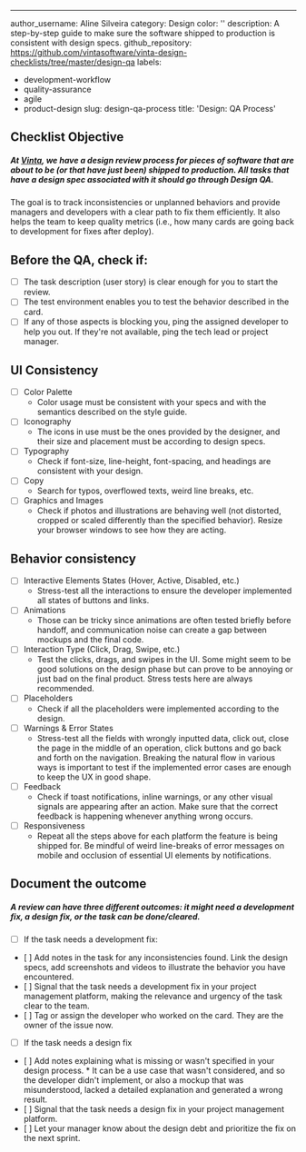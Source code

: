 ---
author_username: Aline Silveira
category: Design
color: ''
description: A step-by-step guide to make sure the software shipped to production
  is consistent with design specs.
github_repository: https://github.com/vintasoftware/vinta-design-checklists/tree/master/design-qa
labels:
- development-workflow
- quality-assurance
- agile
- product-design
slug: design-qa-process
title: 'Design: QA Process'

## Checklist Objective
##### At [Vinta](https://vintasoftware.com), we have a design review process for pieces of software that are about to be (or that have just been) shipped to production. All tasks that have a design spec associated with it should go through Design QA. 

The goal is to track inconsistencies or unplanned behaviors and provide managers and developers with a clear path to fix them efficiently. It also helps the team to keep quality metrics (i.e., how many cards are going back to development for fixes after deploy).

## Before the QA, check if:
* [ ] The task description (user story) is clear enough for you to start the review. 
* [ ] The test environment enables you to test the behavior described in the card.
* [ ] If any of those aspects is blocking you, ping the assigned developer to help you out. If they're not available, ping the tech lead or project manager.

## UI Consistency
* [ ] Color Palette
    * Color usage must be consistent with your specs and with the semantics described on the style guide.
* [ ] Iconography
    * The icons in use must be the ones provided by the designer, and their size and placement must be according to design specs.
* [ ] Typography
    * Check if font-size, line-height, font-spacing, and headings are consistent with your design.
* [ ] Copy
    * Search for typos, overflowed texts, weird line breaks, etc.
* [ ] Graphics and Images
    * Check if photos and illustrations are behaving well (not distorted, cropped or scaled differently than the specified behavior). Resize your browser windows to see how they are acting. 

## Behavior consistency
* [ ] Interactive Elements States (Hover, Active, Disabled, etc.)
    * Stress-test all the interactions to ensure the developer implemented all states of buttons and links.
* [ ] Animations
    * Those can be tricky since animations are often tested briefly before handoff, and communication noise can create a gap between mockups and the final code.
* [ ] Interaction Type (Click, Drag, Swipe, etc.)
    * Test the clicks, drags, and swipes in the UI. Some might seem to be good solutions on the design phase but can prove to be annoying or just bad on the final product. Stress tests here are always recommended.
* [ ] Placeholders
    * Check if all the placeholders were implemented according to the design. 
* [ ] Warnings & Error States
    * Stress-test all the fields with wrongly inputted data, click out, close the page in the middle of an operation, click buttons and go back and forth on the navigation. Breaking the natural flow in various ways is important to test if the implemented error cases are enough to keep the UX in good shape.
* [ ] Feedback
    * Check if toast notifications, inline warnings, or any other visual signals are appearing after an action. Make sure that the correct feedback is happening whenever anything wrong occurs.
* [ ] Responsiveness
    * Repeat all the steps above for each platform the feature is being shipped for. Be mindful of weird line-breaks of error messages on mobile and occlusion of essential UI elements by notifications.

## Document the outcome
##### A review can have three different outcomes: it might need a development fix, a design fix, or the task can be done/cleared.

* [ ] If the task needs a development fix:
*    [ ] Add notes in the task for any inconsistencies found. Link the design specs, add screenshots and videos to illustrate the behavior you have encountered. 
*    [ ] Signal that the task needs a development fix in your project management platform, making the relevance and urgency of the task clear to the team.
*    [ ] Tag or assign the developer who worked on the card. They are the owner of the issue now.

* [ ] If the task needs a design fix
*    [ ] Add notes explaining what is missing or wasn't specified in your design process.
    * It can be a use case that wasn't considered, and so the developer didn't implement, or also a mockup that was misunderstood, lacked a detailed explanation and generated a wrong result.
*    [ ] Signal that the task needs a design fix in your project management platform.  
*    [ ] Let your manager know about the design debt and prioritize the fix on the next sprint. 
